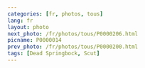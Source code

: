 ```yaml
---
categories: [fr, photos, tous]
lang: fr
layout: photo
next_photo: /fr/photos/tous/P0000206.html
picname: P0000014
prev_photo: /fr/photos/tous/P0000200.html
tags: [Dead Springbock, Scut]
---
```

